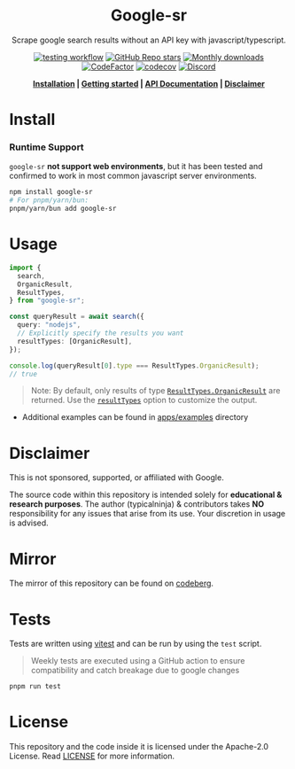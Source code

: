 [npm-gsr]: https://www.npmjs.com/package/google-sr
[stargazers]: https://github.com/typicalninja/google-sr/stargazers
[discord]: https://discord.gg/ynwckXS9T2
[test-action]: https://github.com/typicalninja/google-sr/actions/workflows/tests.yml
[api-docs]: https://typicalninja.github.io/google-sr/
[codefactor]: https://www.codefactor.io/repository/github/typicalninja/google-sr
[codeberg]: https://codeberg.org/typicalninja/google-sr

<h1 align="center">Google-sr</h1>

<p align="center">Scrape google search results without an API key with javascript/typescript.</p>

<div align="center">

[![testing workflow](https://img.shields.io/github/actions/workflow/status/typicalninja/google-sr/tests.yml?style=flat)][test-action]
[![GitHub Repo stars](https://img.shields.io/github/stars/typicalninja/google-sr?style=flat)][stargazers]
[![Monthly downloads](https://img.shields.io/npm/dm/google-sr?style=flat)][npm-gsr]
[![CodeFactor](https://www.codefactor.io/repository/github/typicalninja/google-sr/badge)][codefactor]
[![codecov](https://codecov.io/gh/typicalninja/google-sr/graph/badge.svg?token=NKZSQVTAAP)](https://codecov.io/gh/typicalninja/google-sr)
[![Discord](https://img.shields.io/discord/807868280387665970?style=flat)][discord]

</div>

<div align="center">

**[Installation](#install) |
[Getting started](#usage) |
[API Documentation][api-docs] |
[Disclaimer](#disclaimer)**

</div>

# Install

### Runtime Support

`google-sr` **not support web environments**, but it has been tested and 
confirmed to work in most common javascript server environments.

```bash
npm install google-sr
# For pnpm/yarn/bun:
pnpm/yarn/bun add google-sr
```

# Usage

```ts
import {
  search,
  OrganicResult,
  ResultTypes,
} from "google-sr";

const queryResult = await search({
  query: "nodejs",
  // Explicitly specify the results you want
  resultTypes: [OrganicResult],
});

console.log(queryResult[0].type === ResultTypes.OrganicResult); 
// true
```

> Note: By default, only results of type [`ResultTypes.OrganicResult`](https://typicalninja.github.io/google-sr/variables/google-sr_src.ResultTypes.html) are returned. Use the [`resultTypes`](https://typicalninja.github.io/google-sr/interfaces/google-sr_src.SearchOptions.html#resulttypes) option to customize the output.

- Additional examples can be found in [apps/examples](https://github.com/typicalninja/google-sr/tree/master/apps/examples) directory

# Disclaimer

This is not sponsored, supported, or affiliated with Google.

The source code within this repository is intended solely for **educational & research purposes**.
The author (typicalninja) & contributors takes **NO** responsibility for any issues that arise from its use. 
Your discretion in usage is advised.

# Mirror

The mirror of this repository can be found on [codeberg][codeberg].

# Tests

Tests are written using [vitest](https://vitest.dev/) and can be run by using the `test` script.

> Weekly tests are executed using a GitHub action to ensure compatibility and catch breakage due to google changes

```bash
pnpm run test
```

# License

This repository and the code inside it is licensed under the Apache-2.0 License. Read [LICENSE](./LICENSE) for more information.
